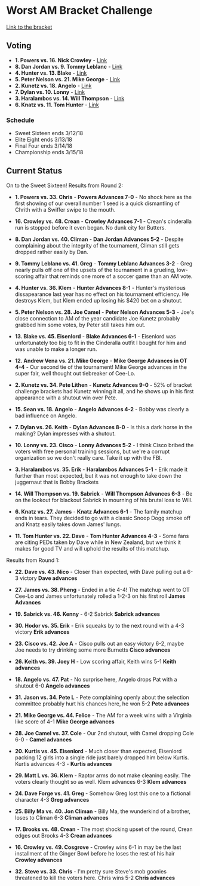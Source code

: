 # Worst AM Bracket Challenge

[Link to the bracket](https://challonge.com/betaiotaworstam)

## Voting

- **1. Powers vs. 16. Nick Crowley** - [Link](https://www.strawpoll.me/15235323)
- **8. Dan Jordan vs. 9. Tommy Leblanc** - [Link](https://www.strawpoll.me/15235334)
- **4. Hunter vs. 13. Blake** - [Link](https://www.strawpoll.me/15235341)
- **5. Peter Nelson vs. 21. Mike George** - [Link](https://www.strawpoll.me/15235343)
- **2. Kunetz vs. 18. Angelo** - [Link](https://www.strawpoll.me/15235346)
- **7. Dylan vs. 10. Lonny** - [Link](https://www.strawpoll.me/15235349)
- **3. Haralambos vs. 14. Will Thompson** - [Link](https://www.strawpoll.me/15235354)
- **6. Knatz vs. 11. Tom Hunter** - [Link](https://www.strawpoll.me/15235361)

### Schedule
- Sweet Sixteen ends 3/12/18
- Elite Eight ends 3/13/18
- Final Four ends 3/14/18
- Championship ends 3/15/18

## Current Status

On to the Sweet Sixteen! Results from Round 2:

- **1. Powers vs. 33. Chris** - **Powers Advances 7-0** - No shock here as the first showing of our overall number 1 seed is a quick dismantling of Chrith with a Swiffer swipe to the mouth.

- **16. Crowley vs. 48. Crean** - **Crowley Advances 7-1** - Crean's cinderalla run is stopped before it even began. No dunk city for Butters.

- **8. Dan Jordan vs. 40. Climan** - **Dan Jordan Advances 5-2** - Despite complaining about the integrity of the tournament, Climan still gets dropped rather easily by Dan.

- **9. Tommy Leblanc vs. 41. Greg** - **Tommy Leblanc Advances 3-2** - Greg nearly pulls off one of the upsets of the tournament in a grueling, low-scoring affair that reminds one more of a soccer game than an AM vote.

- **4. Hunter vs. 36. Klem** - **Hunter Advances 8-1** - Hunter's mysterious dissapearance last year has no effect on his tournament efficiency. He destroys Klem, but Klem ended up losing his $420 bet on a shutout.

- **5. Peter Nelson vs. 28. Joe Camel** - **Peter Nelson Advances 5-3** - Joe's close connection to AM of the year candidate Joe Kunetz probably grabbed him some votes, by Peter still takes him out.

- **13. Blake vs. 45. Eisenlord** - **Blake Advances 6-1** - Eisenlord was unfortunately too big to fit in the Cinderalla outfit I bought for him and was unable to make a longer run.

- **12. Andrew Vena vs. 21. Mike George** - **Mike George Advances in OT 4-4** - Our second tie of the tournament! Mike George advances in the super fair, well thought out tiebreaker of Cee-Lo.

- **2. Kunetz vs. 34. Pete Lithen** - **Kunetz Advances 9-0** - 52% of bracket challenge brackets had Kunetz winning it all, and he shows up in his first appearance with a shutout win over Pete.

- **15. Sean vs. 18. Angelo** - **Angelo Advances 4-2** - Bobby was clearly a bad influence on Angelo.

- **7. Dylan vs. 26. Keith** - **Dylan Advances 8-0** - Is this a dark horse in the making? Dylan impresses with a shutout.

- **10. Lonny vs. 23. Cisco** - **Lonny Advances 5-2** - I think Cisco bribed the voters with free personal training sessions, but we're a corrupt organization so we don't really care. Take it up with the FBI.

- **3. Haralambos vs. 35. Erik** - **Haralambos Advances 5-1** - Erik made it further than most expected, but it was not enough to take down the juggernaut that is Bobby Brackets

- **14. Will Thompson vs. 19. Sabrick** - **Will Thompson Advances 6-3** - Be on the lookout for blackout Sabrick in mourning of his brutal loss to Will.

- **6. Knatz vs. 27. James** - **Knatz Advances 6-1** - The family matchup ends in tears. They decided to go with a classic Snoop Dogg smoke off and Knatz easily takes down James' lungs.

- **11. Tom Hunter vs. 22. Dave** - **Tom Hunter Advances 4-3** - Some fans are citing PEDs taken by Dave while in New Zealand, but we think it makes for good TV and will uphold the results of this matchup.



Results from Round 1:

- **22. Dave vs. 43. Nico** - Closer than expected, with Dave pulling out a 6-3 victory **Dave advances**

- **27. James vs. 38. Pheng** - Ended in a tie 4-4! The matchup went to OT Cee-Lo and James unfortunately rolled a 1-2-3 on his first roll **James Advances**

- **19. Sabrick vs. 46. Kenny** - 6-2 Sabrick **Sabrick advances**

- **30. Hodor vs. 35. Erik** - Erik squeaks by to the next round with a 4-3 victory **Erik advances**

- **23. Cisco vs. 42. Joe A** - Cisco pulls out an easy victory 6-2, maybe Joe needs to try drinking some more Burnetts **Cisco advances**

- **26. Keith vs. 39. Joey H** - Low scoring affair, Keith wins 5-1 **Keith advances**

- **18. Angelo vs. 47. Pat** - No surprise here, Angelo drops Pat with a shutout 6-0 **Angelo advances**

- **31. Jason vs. 34. Pete L** - Pete complaining openly about the selection committee probably hurt his chances here, he won 5-2 **Pete advances**

- **21. Mike George vs. 44. Felice** - The AM for a week wins with a Virginia like score of 4-1 **Mike George advances**

- **28. Joe Camel vs. 37. Cole** - Our 2nd shutout, with Camel dropping Cole 6-0 - **Camel advances**

- **20. Kurtis vs. 45. Eisenlord** - Much closer than expected, Eisenlord packing 12 girls into a single ride just barely dropped him below Kurtis. Kurtis advances 4-3 - **Kurtis advances**

- **29. Matt L vs. 36. Klem** - Raptor arms do not make cleaning easily. The voters clearly thought so as well. Klem advances 6-3 **Klem advances**

- **24. Dave Forge vs. 41. Greg** - Somehow Greg lost this one to a fictional character 4-3 **Greg advances**

- **25. Billy Ma vs. 40. Jon Climan** - Billy Ma, the wunderkind of a brother, loses to Climan 6-3 **Climan advances**

- **17. Brooks vs. 48. Crean** - The most shocking upset of the round, Crean edges out Brooks 4-3 **Crean advances**

- **16. Crowley vs. 49. Cosgrove** - Crowley wins 6-1 in may be the last installment of the Ginger Bowl before he loses the rest of his hair **Crowley advances**

- **32. Steve vs. 33. Chris** - I'm pretty sure Steve's mob goonies threatened to kill the voters here. Chris wins 5-2 **Chris advances**
